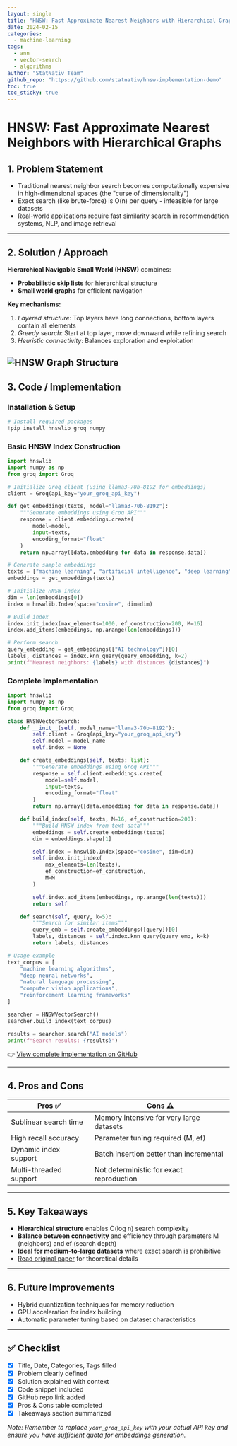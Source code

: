 ```yaml
---
layout: single
title: "HNSW: Fast Approximate Nearest Neighbors with Hierarchical Graphs"
date: 2024-02-15
categories:
  - machine-learning
tags:
  - ann
  - vector-search
  - algorithms
author: "StatNativ Team"
github_repo: "https://github.com/statnativ/hnsw-implementation-demo"
toc: true
toc_sticky: true
---
```


# HNSW: Fast Approximate Nearest Neighbors with Hierarchical Graphs

## 1. Problem Statement
- Traditional nearest neighbor search becomes computationally expensive in high-dimensional spaces (the "curse of dimensionality")
- Exact search (like brute-force) is O(n) per query - infeasible for large datasets
- Real-world applications require fast similarity search in recommendation systems, NLP, and image retrieval

---

## 2. Solution / Approach
**Hierarchical Navigable Small World (HNSW)** combines:
- **Probabilistic skip lists** for hierarchical structure
- **Small world graphs** for efficient navigation

**Key mechanisms:**
1. *Layered structure*: Top layers have long connections, bottom layers contain all elements
2. *Greedy search*: Start at top layer, move downward while refining search
3. *Heuristic connectivity*: Balances exploration and exploitation

![HNSW Graph Structure](https://github.com/statnativ/RAG/raw/statnativ-assets/An-illustration-of-an-HNSW-Graph.png)
---
## 3. Code / Implementation

### Installation & Setup
```python
# Install required packages
!pip install hnswlib groq numpy
```

### Basic HNSW Index Construction
```python
import hnswlib
import numpy as np
from groq import Groq

# Initialize Groq client (using llama3-70b-8192 for embeddings)
client = Groq(api_key="your_groq_api_key")

def get_embeddings(texts, model="llama3-70b-8192"):
    """Generate embeddings using Groq API"""
    response = client.embeddings.create(
        model=model,
        input=texts,
        encoding_format="float"
    )
    return np.array([data.embedding for data in response.data])

# Generate sample embeddings
texts = ["machine learning", "artificial intelligence", "deep learning"]
embeddings = get_embeddings(texts)

# Initialize HNSW index
dim = len(embeddings[0])
index = hnswlib.Index(space="cosine", dim=dim)

# Build index
index.init_index(max_elements=1000, ef_construction=200, M=16)
index.add_items(embeddings, np.arange(len(embeddings)))

# Perform search
query_embedding = get_embeddings(["AI technology"])[0]
labels, distances = index.knn_query(query_embedding, k=2)
print(f"Nearest neighbors: {labels} with distances {distances}")
```

### Complete Implementation
```python
import hnswlib
import numpy as np
from groq import Groq

class HNSWVectorSearch:
    def __init__(self, model_name="llama3-70b-8192"):
        self.client = Groq(api_key="your_groq_api_key")
        self.model = model_name
        self.index = None

    def create_embeddings(self, texts: list):
        """Generate embeddings using Groq API"""
        response = self.client.embeddings.create(
            model=self.model,
            input=texts,
            encoding_format="float"
        )
        return np.array([data.embedding for data in response.data])

    def build_index(self, texts, M=16, ef_construction=200):
        """Build HNSW index from text data"""
        embeddings = self.create_embeddings(texts)
        dim = embeddings.shape[1]

        self.index = hnswlib.Index(space="cosine", dim=dim)
        self.index.init_index(
            max_elements=len(texts),
            ef_construction=ef_construction,
            M=M
        )

        self.index.add_items(embeddings, np.arange(len(texts)))
        return self

    def search(self, query, k=5):
        """Search for similar items"""
        query_emb = self.create_embeddings([query])[0]
        labels, distances = self.index.knn_query(query_emb, k=k)
        return labels, distances

# Usage example
text_corpus = [
    "machine learning algorithms",
    "deep neural networks",
    "natural language processing",
    "computer vision applications",
    "reinforcement learning frameworks"
]

searcher = HNSWVectorSearch()
searcher.build_index(text_corpus)

results = searcher.search("AI models")
print(f"Search results: {results}")
```

👉 [View complete implementation on GitHub](https://github.com/statnativ/hnsw-implementation-demo)

---

## 4. Pros and Cons

| Pros ✅ | Cons ⚠️ |
|---------|---------|
| Sublinear search time | Memory intensive for very large datasets |
| High recall accuracy | Parameter tuning required (M, ef) |
| Dynamic index support | Batch insertion better than incremental |
| Multi-threaded support | Not deterministic for exact reproduction |

---

## 5. Key Takeaways
- **Hierarchical structure** enables O(log n) search complexity
- **Balance between connectivity** and efficiency through parameters M (neighbors) and ef (search depth)
- **Ideal for medium-to-large datasets** where exact search is prohibitive
- [Read original paper](https://arxiv.org/abs/1603.09320) for theoretical details

---

## 6. Future Improvements
- Hybrid quantization techniques for memory reduction
- GPU acceleration for index building
- Automatic parameter tuning based on dataset characteristics

---

## ✅ Checklist
* [x] Title, Date, Categories, Tags filled
* [x] Problem clearly defined
* [x] Solution explained with context
* [x] Code snippet included
* [x] GitHub repo link added
* [x] Pros & Cons table completed
* [x] Takeaways section summarized

*Note: Remember to replace `your_groq_api_key` with your actual API key and ensure you have sufficient quota for embeddings generation.*